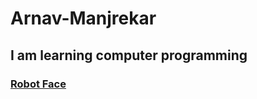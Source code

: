 # Arnav-Manjrekar
## I am learning computer programming
### [Robot Face](https://arnavmanjrekar.github.io/Robot/)
